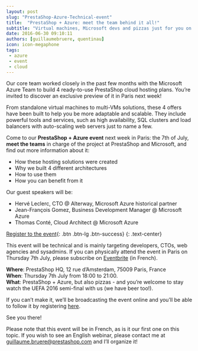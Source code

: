 ```yaml
---
layout: post
slug: "PrestaShop-Azure-Technical-event"
title:  "PrestaShop + Azure: meet the team behind it all!"
subtitle: "Virtual machines, Microsoft devs and pizzas just for you on Thursday, 7th of July"
date: 2016-06-30 09:10:11
authors: [guillaumebruere, quentinau]
icon: icon-megaphone
tags:
 - azure
 - event
 - cloud
---
```


Our core team worked closely in the past few months with the Microsoft Azure Team to build 4 ready-to-use PrestaShop cloud hosting plans. You’re invited to discover an exclusive preview of it in Paris next week!

From standalone virtual machines to multi-VMs solutions, these 4 offers have been built to help you be more adaptable and scalable. They include powerful tools and services, such as high availability, SQL clusters and load balancers with auto-scaling web servers just to name a few.

Come to our **PrestaShop + Azure event** next week in Paris: the 7th of July, **meet the teams** in charge of the project at PrestaShop and Microsoft, and find out more information about it:

* How these hosting solutions were created
* Why we built 4 different architectures
* How to use them
* How you can benefit from it

Our guest speakers will be:

* Hervé Leclerc, CTO @ Alterway, Microsoft Azure historical partner
* Jean-François Gomez, Business Development Manager @ Microsoft Azure
* Thomas Conté, Cloud Architect @ Microsoft Azure

[Register to the event](https://www.eventbrite.fr/e/inscription-meetup-prestashop-azure-26305887618){: .btn .btn-lg .btn-success}
{: .text-center}

This event will be technical and is mainly targeting developers, CTOs, web agencies and sysadmins.
If you can physically attend the event in Paris on Thursday 7th July, please subscribe on [Eventbrite](https://www.eventbrite.fr/e/inscription-meetup-prestashop-azure-26305887618) (in French).

**Where**: PrestaShop HQ, 12 rue d’Amsterdam, 75009 Paris, France<br />
**When**: Thursday 7th July from 18:00 to 21:00.<br />
**What**: PrestaShop + Azure, but also pizzas - and you’re welcome to stay watch the UEFA 2016 semi-final with us (we have beer too!).

If you can’t make it, we’ll be broadcasting the event online and you’ll be able to follow it by registering [here](https://attendee.gotowebinar.com/register/3861300494381147649).

See you there!

Please note that this event will be in French, as is it our first one on this topic. If you wish to see an English webinar, please contact me at guillaume.bruere@prestashop.com and I’ll organize it!
